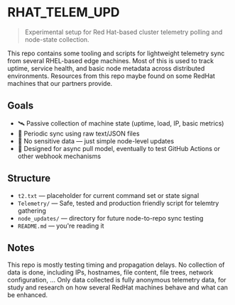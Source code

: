 # RHAT_TELEM_UPD

> Experimental setup for Red Hat-based cluster telemetry polling and node-state collection.

This repo contains some tooling and scripts for lightweight telemetry sync from several RHEL-based edge machines. Most of this is used to track uptime, service health, and basic node metadata across distributed environments. Resources from this repo maybe found on some RedHat machines that our partners provide.

## Goals

- 🛰️ Passive collection of machine state (uptime, load, IP, basic metrics)
- 🔄 Periodic sync using raw text/JSON files
- 🔐 No sensitive data — just simple node-level updates
- 📡 Designed for async pull model, eventually to test GitHub Actions or other webhook mechanisms

## Structure

- `t2.txt` — placeholder for current command set or state signal
- `Telemetry/` — Safe, tested and production friendly script for telemtry gathering
- `node_updates/` — directory for future node-to-repo sync testing
- `README.md` — you're reading it

## Notes

This repo is mostly testing timing and propagation delays. No collection of data is done, including IPs, hostnames, file content, file trees, network configuration, ...
Only data collected is fully anonymous telemetry data, for study and research on how several RedHat machines behave and what can be enhanced.


